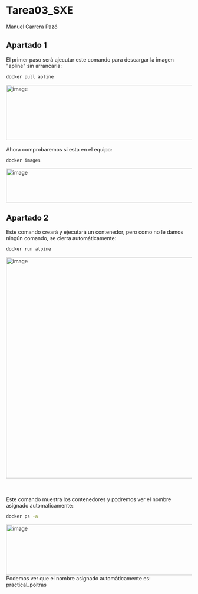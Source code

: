 # Tarea03_SXE
Manuel Carrera Pazó
## Apartado 1 
El primer paso será ajecutar este comando para descargar la imagen "apline" sin arrancarla:
```bash
docker pull apline
```
<img width="746" height="149" alt="image" src="https://github.com/user-attachments/assets/97ac2d37-fac0-4326-bfbf-ec20bbda171e" />
<br><br>
Ahora comprobaremos si esta en el equipo:


```bash
docker images
```
<img width="693" height="92" alt="image" src="https://github.com/user-attachments/assets/ce9ea08e-b9b4-4120-89b3-580d09e48a30" />  

## Apartado 2
Este comando creará y ejecutará un contenedor, pero como no le damos ningún comando, se cierra automáticamente:
```bash
docker run alpine
```
<img width="946" height="598" alt="image" src="https://github.com/user-attachments/assets/2b89e707-0108-4ad9-9e34-331a89664c04" />

<br><br>
Este comando muestra los contenedores y podremos ver el nombre asignado automaticamente:
```bash
docker ps -a
```
<img width="1127" height="137" alt="image" src="https://github.com/user-attachments/assets/e8bdec7c-f449-467d-9e17-b5b4804e12cd" />
Podemos ver que el nombre asignado automáticamente es: practical_poitras
